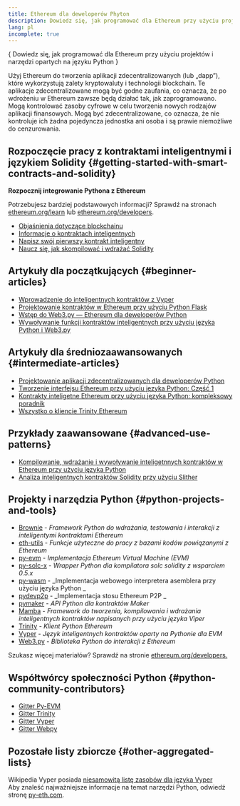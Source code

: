 ```yaml
---
title: Ethereum dla deweloperów Phyton
description: Dowiedz się, jak programować dla Ethereum przy użyciu projektów i narzędzi opartych na języku Python
lang: pl
incomplete: true
---
```


{
<FeaturedText>Dowiedz się, jak programować dla Ethereum przy użyciu projektów i narzędzi opartych na języku Python</FeaturedText>
}

Użyj Ethereum do tworzenia aplikacji zdecentralizowanych (lub „dapp”), które wykorzystują zalety kryptowaluty i technologii blockchain. Te aplikacje zdecentralizowane mogą być godne zaufania, co oznacza, że ​​po wdrożeniu w Ethereum zawsze będą działać tak, jak zaprogramowano. Mogą kontrolować zasoby cyfrowe w celu tworzenia nowych rodzajów aplikacji finansowych. Mogą być zdecentralizowane, co oznacza, że ​​nie kontroluje ich żadna pojedyncza jednostka ani osoba i są prawie niemożliwe do cenzurowania.

## Rozpoczęcie pracy z kontraktami inteligentnymi i językiem Solidity \{#getting-started-with-smart-contracts-and-solidity}

**Rozpocznij integrowanie Pythona z Ethereum**

Potrzebujesz bardziej podstawowych informacji? Sprawdź na stronach [ethereum.org/learn](/learn/) lub [ethereum.org/developers](/developers/).

- [Objaśnienia dotyczące blockchainu](https://kauri.io/article/d55684513211466da7f8cc03987607d5/blockchain-explained)
- [Informacje o kontraktach inteligentnych](https://kauri.io/article/e4f66c6079e74a4a9b532148d3158188/ethereum-101-part-5-the-smart-contract)
- [Napisz swój pierwszy kontrakt inteligentny](https://kauri.io/article/124b7db1d0cf4f47b414f8b13c9d66e2/remix-ide-your-first-smart-contract)
- [Naucz się, jak skompilować i wdrażać Solidity](https://kauri.io/article/973c5f54c4434bb1b0160cff8c695369/understanding-smart-contract-compilation-and-deployment)

## Artykuły dla początkujących \{#beginner-articles}

- [Wprowadzenie do inteligentnych kontraktów z Vyper](https://kauri.io/#collections/Getting%20Started/an-introduction-to-smart-contracts-with-vyper/)
- [Projektowanie kontraktów w Ethereum przy użyciu Python Flask](https://medium.com/coinmonks/how-to-develop-ethereum-contract-using-python-flask-9758fe65976e)
- [Wstęp do Web3.py — Ethereum dla deweloperów Python](https://www.dappuniversity.com/articles/web3-py-intro)
- [Wywoływanie funkcji kontraktów inteligentnych przy użyciu języka Python i Web3.py](https://stackoverflow.com/questions/57580702/how-to-call-a-smart-contract-function-using-python-and-web3-py)

## Artykuły dla średniozaawansowanych \{#intermediate-articles}

- [Projektowanie aplikacji zdecentralizowanych dla deweloperów Python](https://levelup.gitconnected.com/dapps-development-for-python-developers-f52b32b54f28)
- [Tworzenie interfejsu Ethereum przy użyciu języka Python: Część 1](https://hackernoon.com/creating-a-python-ethereum-interface-part-1-4d2e47ea0f4d)
- [Kontrakty inteligetne Ethereum przy użyciu języka Python: kompleksowy poradnik](https://hackernoon.com/ethereum-smart-contracts-in-python-a-comprehensive-ish-guide-771b03990988)
- [Wszystko o kliencie Trinity Ethereum](https://medium.com/@pipermerriam/everything-you-need-to-know-about-the-trinity-ethereum-client-b093c756d1de)

## Przykłady zaawansowane \{#advanced-use-patterns}

- [Kompilowanie, wdrażanie i wywoływanie inteligetnnych kontraktów w Ethereum przy użyciu języka Python](https://yohanes.gultom.me/2018/11/28/compiling-deploying-and-calling-ethereum-smartcontract-using-python/)
- [Analiza inteligentnych kontraktów Solidity przy użyciu Slither](https://kauri.io/#collections/DevOps/analyze-solidity-smart-contracts-with-slither/)

## Projekty i narzędzia Python \{#python-projects-and-tools}

- [Brownie](https://github.com/eth-brownie/brownie) - _Framework Python do wdrażania, testowania i interakcji z inteligentymi kontraktami Ethereum_
- [eth-utils](https://github.com/ethereum/eth-utils/) - _Funkcje użyteczne do pracy z bazami kodów powiązanymi z Ethereum_
- [py-evm](https://github.com/ethereum/py-evm) - _Implementacja Ethereum Virtual Machine (EVM)_
- [py-solc-x](https://pypi.org/project/py-solc-x/) - _Wrapper Python dla kompilatora solc solidity z wsparciem 0.5.x_
- [py-wasm](https://github.com/ethereum/py-wasm) - _Implementacja webowego interpretera asemblera przy użyciu języka Python _
- [pydevp2p](https://github.com/ethereum/pydevp2p) - _Implementacja stosu Ethereum P2P _
- [pymaker](https://github.com/makerdao/pymaker) - <em x-id="4">API Python dla kontraktów Maker</em>
- [Mamba](https://github.com/arjunaskykok/mamba) - _Framework do tworzenia, kompilowania i wdrażania inteligentnych kontraktów napisanych przy użyciu języka Viper_
- [Trinity](https://github.com/ethereum/trinity) - _Klient Python Ethereum_
- [Vyper](https://github.com/ethereum/vyper/) - <em x-id="4">Język inteligentnych kontraktów oparty na Pythonie dla EVM</em>
- [Web3.py](https://github.com/ethereum/web3.py) - _Biblioteka Python do interakcji z Ethereum_

Szukasz więcej materiałów? Sprawdź na stronie [ethereum.org/developers.](/developers/)

## Współtwórcy społeczności Python \{#python-community-contributors}

- [Gitter Py-EVM](https://gitter.im/ethereum/py-evm)
- [Gitter Trinity](https://gitter.im/ethereum/trinity)
- [Gitter Vyper](https://gitter.im/ethereum/vyper)
- [Gitter Webpy](https://gitter.im/ethereum/web3.py)

## Pozostałe listy zbiorcze \{#other-aggregated-lists}

Wikipedia Vyper posiada [niesamowitą listę zasobów dla języka Vyper](https://github.com/ethereum/vyper/wiki/Vyper-tools-and-resources)  
Aby znaleść najważniejsze informacje na temat narzędzi Python, odwiedź stronę [py-eth.com](http://py-eth.com/).
